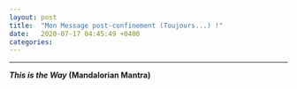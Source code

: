 ```yaml
---
layout: post
title:  "Mon Message post-confinement (Toujours...) !"
date:   2020-07-17 04:45:49 +0400
categories: 
---
```

<!---

--->


------
***This is the Way* (Mandalorian Mantra)**